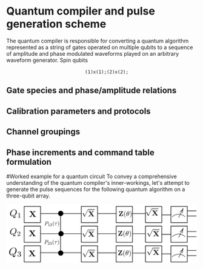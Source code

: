 # Quantum compiler and pulse generation scheme    
The quantum compiler is responsible for converting a quantum algorithm represented as a string of gates operated on multiple qubits to a sequence of amplitude and phase modulated waveforms played on an arbitrary waveform generator. Spin qubits

                                 (1)x(1);(2)x(2);  


## Gate species and phase/amplitude relations      

## Calibration parameters and protocols   


## Channel groupings

## Phase increments and command table formulation    


#Worked example for a quantum circuit
To convey a comprehensive understanding of the quantum compiler's inner-workings, let's attempt to generate the pulse sequences for the following quantum algorithm on a three-qubit array.

![Image](img/quantumcircuit_example.png)
